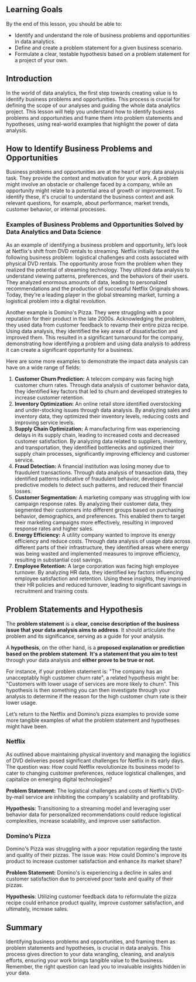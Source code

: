 <!-- # Hypothesis Statement & Business Opportunities -->

## **Learning Goals**

By the end of this lesson, you should be able to:

- Identify and understand the role of business problems and opportunities in data analytics.
- Define and create a problem statement for a given business scenario.
- Formulate a clear, testable hypothesis based on a problem statement for a project of your own.

## **Introduction**

In the world of data analytics, the first step towards creating value is to identify business problems and opportunities. This process is crucial for defining the scope of our analyses and guiding the whole data analytics project. This lesson will help you understand how to identify business problems and opportunities and frame them into problem statements and hypotheses, using real-world examples that highlight the power of data analysis.

## **How to Identify Business Problems and Opportunities**

Business problems and opportunities are at the heart of any data analysis task. They provide the context and motivation for your work. A problem might involve an obstacle or challenge faced by a company, while an opportunity might relate to a potential area of growth or improvement. To identify these, it's crucial to understand the business context and ask relevant questions, for example, about performance, market trends, customer behavior, or internal processes.

### **Examples of Business Problems and Opportunities Solved by Data Analytics and Data Science**

As an example of identifying a business problem and opportunity, let’s look at Netflix's shift from DVD rentals to streaming. Netflix initially faced the following business problem: logistical challenges and costs associated with physical DVD rentals. The opportunity arose from the problem when they realized the potential of streaming technology. They utilized data analysis to understand viewing patterns, preferences, and the behaviors of their users. They analyzed enormous amounts of data, leading to personalized recommendations and the production of successful Netflix Originals shows. Today, they're a leading player in the global streaming market, turning a logistical problem into a digital revolution.

Another example is Domino's Pizza. They were struggling with a poor reputation for their product in the late 2000s. Acknowledging the problem, they used data from customer feedback to revamp their entire pizza recipe. Using data analysis, they identified the key areas of dissatisfaction and improved them. This resulted in a significant turnaround for the company, demonstrating how identifying a problem and using data analysis to address it can create a significant opportunity for a business.

Here are some more examples to demonstrate the impact data analysis can have on a wide range of fields:

1. **Customer Churn Prediction:** A telecom company was facing high customer churn rates. Through data analysis of customer behavior data, they identified key factors that led to churn and developed strategies to increase customer retention.
2. **Inventory Optimization:** An online retail store identified overstocking and under-stocking issues through data analysis. By analyzing sales and inventory data, they optimized their inventory levels, reducing costs and improving service levels.
3. **Supply Chain Optimization:** A manufacturing firm was experiencing delays in its supply chain, leading to increased costs and decreased customer satisfaction. By analyzing data related to suppliers, inventory, and transportation, they identified bottlenecks and optimized their supply chain processes, significantly improving efficiency and customer service.
4. **Fraud Detection:** A financial institution was losing money due to fraudulent transactions. Through data analysis of transaction data, they identified patterns indicative of fraudulent behavior, developed predictive models to detect such patterns, and reduced their financial losses.
5. **Customer Segmentation:** A marketing company was struggling with low campaign response rates. By analyzing their customer data, they segmented their customers into different groups based on purchasing behavior, demographics, and preferences. This enabled them to target their marketing campaigns more effectively, resulting in improved response rates and higher sales.
6. **Energy Efficiency:** A utility company wanted to improve its energy efficiency and reduce costs. Through data analysis of usage data across different parts of their infrastructure, they identified areas where energy was being wasted and implemented measures to improve efficiency, resulting in substantial cost savings.
7. **Employee Retention:** A large corporation was facing high employee turnover. By analyzing HR data, they identified key factors influencing employee satisfaction and retention. Using these insights, they improved their HR policies and reduced turnover, leading to significant savings in recruitment and training costs.

## **Problem Statements and Hypothesis**

The **problem statement** is a **clear, concise description of the business issue that your data analysis aims to address**. It should articulate the problem and its significance, serving as a guide for your analysis. 

A **hypothesis**, on the other hand, is a **proposed explanation or prediction based on the problem statement**. **It's a statement that you aim to test** through your data analysis and **either prove to be true or not.**

For instance, if your problem statement is: "The company has an unacceptably high customer churn rate", a related hypothesis might be: "Customers with lower usage of services are more likely to churn". This hypothesis is then something you can then investigate through your analysis to determine if the reason for the high customer churn rate is their lower usage.

Let’s return to the Netflix and Domino’s pizza examples to provide some more tangible examples of what the problem statement and hypotheses might have been.

### Netflix

As outlined above maintaining physical inventory and managing the logistics of DVD deliveries posed significant challenges for Netflix in its early days. The question was: How could Netflix revolutionize its business model to cater to changing customer preferences, reduce logistical challenges, and capitalize on emerging digital technologies?

**Problem Statement:** The logistical challenges and costs of Netflix's DVD-by-mail service are inhibiting the company's scalability and profitability.

**Hypothesis**: Transitioning to a streaming model and leveraging user behavior data for personalized recommendations could reduce logistical complexities, increase scalability, and improve user satisfaction.

### Domino’s Pizza

Domino's Pizza was struggling with a poor reputation regarding the taste and quality of their pizzas. The issue was: How could Domino's improve its product to increase customer satisfaction and enhance its market share?

**Problem Statement:** Domino's is experiencing a decline in sales and customer satisfaction due to perceived poor taste and quality of their pizzas.

**Hypothesis**: Utilizing customer feedback data to reformulate the pizza recipe could enhance product quality, improve customer satisfaction, and ultimately, increase sales.

## **Summary**

Identifying business problems and opportunities, and framing them as problem statements and hypotheses, is crucial in data analysis. This process gives direction to your data wrangling, cleaning, and analysis efforts, ensuring your work brings tangible value to the business. Remember, the right question can lead you to invaluable insights hidden in your data.